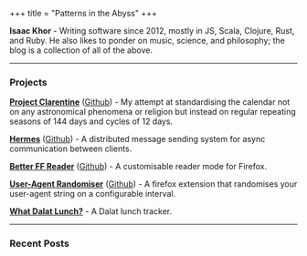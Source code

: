 +++
title = "Patterns in the Abyss"
+++

__Isaac Khor__ - Writing software since 2012, mostly in JS, Scala, Clojure, Rust, and Ruby. He also likes to ponder on music, science, and philosophy; the blog is a collection of all of the above.

---

### Projects

[**Project Clarentine**](/projects/project-clarentine/) ([Github](https://github.com/ClarenceClark/project-clarentine/)) - My attempt at standardising the calendar not on any astronomical phenomena or religion but instead on regular repeating seasons of 144 days and cycles of 12 days.

[**Hermes**](/projects/hermes) ([Github](https://github.com/ClarenceClark/hermes/)) - A distributed message sending system for async communication between clients.

[**Better FF Reader**](/projects/better-ff-reader/) ([Github](https://github.com/ClarenceClark/better-ff-reader/)) - A customisable reader mode for Firefox.

[**User-Agent Randomiser**](/projects/user-agent-randomiser) ([Github](/projects/user-agent-randomiser/)) - A firefox extension that randomises your user-agent string on a configurable interval.

[**What Dalat Lunch?**](https://whatdalatlunch.glitch.me/) - A Dalat lunch tracker.

---

### Recent Posts

